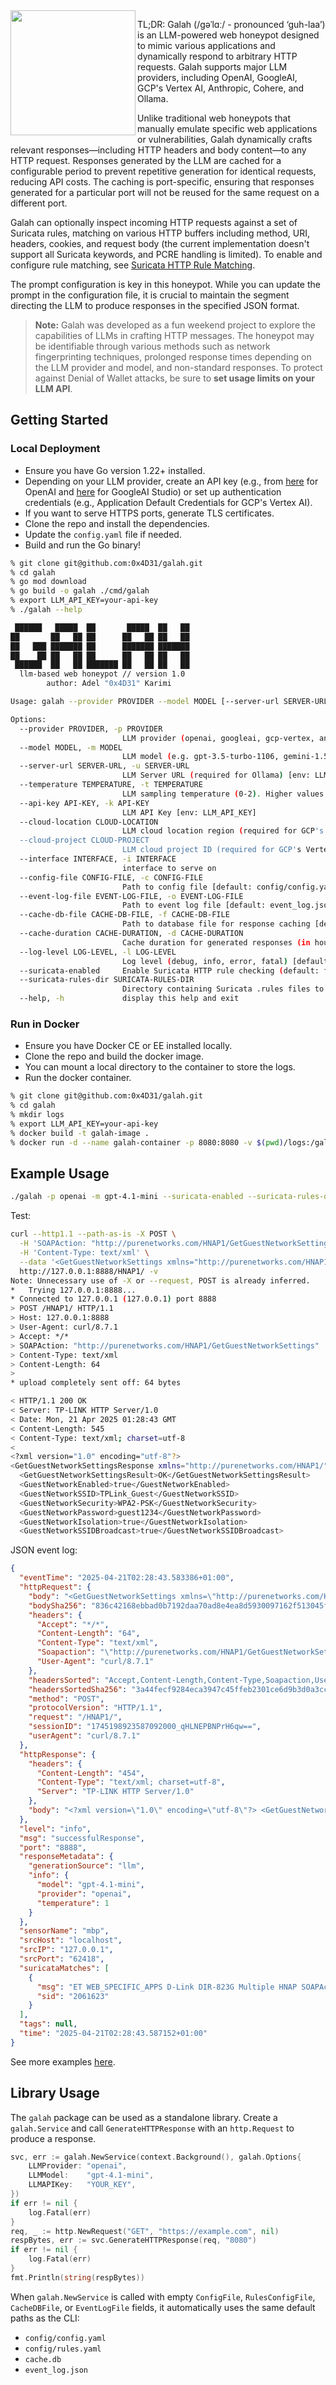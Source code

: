 <img align="left" src="docs/images/galah.png" width="200px">

TL;DR: Galah (/ɡəˈlɑː/ - pronounced ‘guh-laa’) is an LLM-powered web honeypot designed to mimic various applications and dynamically respond to arbitrary HTTP requests. Galah supports major LLM providers, including OpenAI, GoogleAI, GCP's Vertex AI, Anthropic, Cohere, and Ollama.

Unlike traditional web honeypots that manually emulate specific web applications or vulnerabilities, Galah dynamically crafts relevant responses—including HTTP headers and body content—to any HTTP request. Responses generated by the LLM are cached for a configurable period to prevent repetitive generation for identical requests, reducing API costs. The caching is port-specific, ensuring that responses generated for a particular port will not be reused for the same request on a different port.

Galah can optionally inspect incoming HTTP requests against a set of Suricata rules, matching on various HTTP buffers including method, URI, headers, cookies, and request body (the current implementation doesn't support all Suricata keywords, and PCRE handling is limited). To enable and configure rule matching, see [Suricata HTTP Rule Matching](docs/SURICATA.md).

The prompt configuration is key in this honeypot. While you can update the prompt in the configuration file, it is crucial to maintain the segment directing the LLM to produce responses in the specified JSON format.

> **Note:** Galah was developed as a fun weekend project to explore the capabilities of LLMs in crafting HTTP messages. The honeypot may be identifiable through various methods such as network fingerprinting techniques, prolonged response times depending on the LLM provider and model, and non-standard responses. To protect against Denial of Wallet attacks, be sure to **set usage limits on your LLM API**.

## Getting Started

### Local Deployment

- Ensure you have Go version 1.22+ installed.
- Depending on your LLM provider, create an API key (e.g., from [here](https://platform.openai.com/api-keys) for OpenAI and [here](https://aistudio.google.com/app/apikey) for GoogleAI Studio) or set up authentication credentials (e.g., Application Default Credentials for GCP's Vertex AI).
- If you want to serve HTTPS ports, generate TLS certificates.
- Clone the repo and install the dependencies.
- Update the `config.yaml` file if needed.
- Build and run the Go binary!

```bash
% git clone git@github.com:0x4D31/galah.git
% cd galah
% go mod download
% go build -o galah ./cmd/galah
% export LLM_API_KEY=your-api-key
% ./galah --help

 ██████   █████  ██       █████  ██   ██ 
██       ██   ██ ██      ██   ██ ██   ██ 
██   ███ ███████ ██      ███████ ███████ 
██    ██ ██   ██ ██      ██   ██ ██   ██ 
 ██████  ██   ██ ███████ ██   ██ ██   ██ 
  llm-based web honeypot // version 1.0
        author: Adel "0x4D31" Karimi

Usage: galah --provider PROVIDER --model MODEL [--server-url SERVER-URL] [--temperature TEMPERATURE] [--api-key API-KEY] [--cloud-location CLOUD-LOCATION] [--cloud-project CLOUD-PROJECT] [--interface INTERFACE] [--config-file CONFIG-FILE] [--rules-config-file RULES-CONFIG-FILE] [--event-log-file EVENT-LOG-FILE] [--cache-db-file CACHE-DB-FILE] [--cache-duration CACHE-DURATION] [--log-level LOG-LEVEL] [--suricata-enabled] [--suricata-rules-dir SURICATA-RULES-DIR]

Options:
  --provider PROVIDER, -p PROVIDER
                         LLM provider (openai, googleai, gcp-vertex, anthropic, cohere, ollama) [env: LLM_PROVIDER]
  --model MODEL, -m MODEL
                         LLM model (e.g. gpt-3.5-turbo-1106, gemini-1.5-pro-preview-0409) [env: LLM_MODEL]
  --server-url SERVER-URL, -u SERVER-URL
                         LLM Server URL (required for Ollama) [env: LLM_SERVER_URL]
  --temperature TEMPERATURE, -t TEMPERATURE
                         LLM sampling temperature (0-2). Higher values make the output more random [default: 1, env: LLM_TEMPERATURE]
  --api-key API-KEY, -k API-KEY
                         LLM API Key [env: LLM_API_KEY]
  --cloud-location CLOUD-LOCATION
                         LLM cloud location region (required for GCP's Vertex AI) [env: LLM_CLOUD_LOCATION]
  --cloud-project CLOUD-PROJECT
                         LLM cloud project ID (required for GCP's Vertex AI) [env: LLM_CLOUD_PROJECT]
  --interface INTERFACE, -i INTERFACE
                         interface to serve on
  --config-file CONFIG-FILE, -c CONFIG-FILE
                         Path to config file [default: config/config.yaml]
  --event-log-file EVENT-LOG-FILE, -o EVENT-LOG-FILE
                         Path to event log file [default: event_log.json]
  --cache-db-file CACHE-DB-FILE, -f CACHE-DB-FILE
                         Path to database file for response caching [default: cache.db]
  --cache-duration CACHE-DURATION, -d CACHE-DURATION
                         Cache duration for generated responses (in hours). Use 0 to disable caching, and -1 for unlimited caching (no expiration). [default: 24]
  --log-level LOG-LEVEL, -l LOG-LEVEL
                         Log level (debug, info, error, fatal) [default: info]
  --suricata-enabled     Enable Suricata HTTP rule checking (default: false)
  --suricata-rules-dir SURICATA-RULES-DIR
                         Directory containing Suricata .rules files to check HTTP requests against
  --help, -h             display this help and exit
```

### Run in Docker

- Ensure you have Docker CE or EE installed locally.
- Clone the repo and build the docker image.
- You can mount a local directory to the container to store the logs.
- Run the docker container.

```bash
% git clone git@github.com:0x4D31/galah.git
% cd galah
% mkdir logs
% export LLM_API_KEY=your-api-key
% docker build -t galah-image .
% docker run -d --name galah-container -p 8080:8080 -v $(pwd)/logs:/galah/logs -e LLM_API_KEY galah-image -o logs/galah.json -p openai -m gpt-3.5-turbo-1106
```

## Example Usage

```bash
./galah -p openai -m gpt-4.1-mini --suricata-enabled --suricata-rules-dir rules
```

Test:
```bash
curl --http1.1 --path-as-is -X POST \
  -H 'SOAPAction: "http://purenetworks.com/HNAP1/GetGuestNetworkSettings"' \
  -H 'Content-Type: text/xml' \
  --data '<GetGuestNetworkSettings xmlns="http://purenetworks.com/HNAP1/">' \
  http://127.0.0.1:8888/HNAP1/ -v
Note: Unnecessary use of -X or --request, POST is already inferred.
*   Trying 127.0.0.1:8888...
* Connected to 127.0.0.1 (127.0.0.1) port 8888
> POST /HNAP1/ HTTP/1.1
> Host: 127.0.0.1:8888
> User-Agent: curl/8.7.1
> Accept: */*
> SOAPAction: "http://purenetworks.com/HNAP1/GetGuestNetworkSettings"
> Content-Type: text/xml
> Content-Length: 64
> 
* upload completely sent off: 64 bytes

< HTTP/1.1 200 OK
< Server: TP-LINK HTTP Server/1.0
< Date: Mon, 21 Apr 2025 01:28:43 GMT
< Content-Length: 545
< Content-Type: text/xml; charset=utf-8
< 
<?xml version="1.0" encoding="utf-8"?>
<GetGuestNetworkSettingsResponse xmlns="http://purenetworks.com/HNAP1/">
  <GetGuestNetworkSettingsResult>OK</GetGuestNetworkSettingsResult>
  <GuestNetworkEnabled>true</GuestNetworkEnabled>
  <GuestNetworkSSID>TPLink_Guest</GuestNetworkSSID>
  <GuestNetworkSecurity>WPA2-PSK</GuestNetworkSecurity>
  <GuestNetworkPassword>guest1234</GuestNetworkPassword>
  <GuestNetworkIsolation>true</GuestNetworkIsolation>
  <GuestNetworkSSIDBroadcast>true</GuestNetworkSSIDBroadcast>
```

JSON event log:
```json
{
  "eventTime": "2025-04-21T02:28:43.583386+01:00",
  "httpRequest": {
    "body": "<GetGuestNetworkSettings xmlns=\"http://purenetworks.com/HNAP1/\">",
    "bodySha256": "836c42168ebbad0b7192daa70ad8e4ea8d5930097162f513045f5ecb6ae9d5bd",
    "headers": {
      "Accept": "*/*",
      "Content-Length": "64",
      "Content-Type": "text/xml",
      "Soapaction": "\"http://purenetworks.com/HNAP1/GetGuestNetworkSettings\"",
      "User-Agent": "curl/8.7.1"
    },
    "headersSorted": "Accept,Content-Length,Content-Type,Soapaction,User-Agent",
    "headersSortedSha256": "3a44fecf9284eca3947c45ffeb2301ce6d9b3d0a3cc5a7491ccea2b6ed61edaa",
    "method": "POST",
    "protocolVersion": "HTTP/1.1",
    "request": "/HNAP1/",
    "sessionID": "1745198923587092000_qHLNEPBNPrH6qw==",
    "userAgent": "curl/8.7.1"
  },
  "httpResponse": {
    "headers": {
      "Content-Length": "454",
      "Content-Type": "text/xml; charset=utf-8",
      "Server": "TP-LINK HTTP Server/1.0"
    },
    "body": "<?xml version=\"1.0\" encoding=\"utf-8\"?> <GetGuestNetworkSettingsResponse xmlns=\"http://purenetworks.com/HNAP1/\">   <GetGuestNetworkSettingsResult>OK</GetGuestNetworkSettingsResult>   <GuestNetworkEnabled>true</GuestNetworkEnabled>   <GuestNetworkSSID>TPLink_Guest</GuestNetworkSSID>   <GuestNetworkSecurity>WPA2-PSK</GuestNetworkSecurity>   <GuestNetworkPassword>guest1234</GuestNetworkPassword>   <GuestNetworkIsolation>true</GuestNetworkIsolation>   <GuestNetworkSSIDBroadcast>true</GuestNetworkSSIDBroadcast> </GetGuestNetworkSettingsResponse>"
  },
  "level": "info",
  "msg": "successfulResponse",
  "port": "8888",
  "responseMetadata": {
    "generationSource": "llm",
    "info": {
      "model": "gpt-4.1-mini",
      "provider": "openai",
      "temperature": 1
    }
  },
  "sensorName": "mbp",
  "srcHost": "localhost",
  "srcIP": "127.0.0.1",
  "srcPort": "62418",
  "suricataMatches": [
    {
      "msg": "ET WEB_SPECIFIC_APPS D-Link DIR-823G Multiple HNAP SOAPAction Endpoints Authentication Bypass",
      "sid": "2061623"
    }
  ],
  "tags": null,
  "time": "2025-04-21T02:28:43.587152+01:00"
}
```

See more examples [here](docs/EXAMPLES.md).
## Library Usage

The `galah` package can be used as a standalone library. Create a `galah.Service` and call `GenerateHTTPResponse` with an `http.Request` to produce a response.

```go
svc, err := galah.NewService(context.Background(), galah.Options{
    LLMProvider: "openai",
    LLMModel:    "gpt-4.1-mini",
    LLMAPIKey:   "YOUR_KEY",
})
if err != nil {
    log.Fatal(err)
}
req, _ := http.NewRequest("GET", "https://example.com", nil)
respBytes, err := svc.GenerateHTTPResponse(req, "8080")
if err != nil {
    log.Fatal(err)
}
fmt.Println(string(respBytes))
```

When `galah.NewService` is called with empty `ConfigFile`, `RulesConfigFile`,
`CacheDBFile`, or `EventLogFile` fields, it automatically uses the same default
paths as the CLI:

- `config/config.yaml`
- `config/rules.yaml`
- `cache.db`
- `event_log.json`


